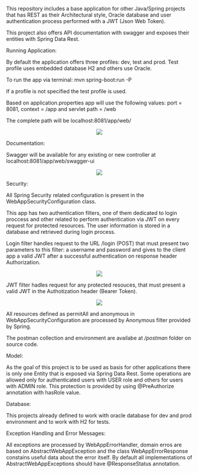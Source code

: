 This repository includes a base application for other Java/Spring projects that has REST as their Architectural style, Oracle database and user authentication process performed with a JWT (Json Web Token).

This project also offers API documentation with swagger and exposes their entities with Spring Data Rest.

Running Application:

By default the application offers three profiles: dev, test and prod.
Test profile uses embedded database H2 and others use Oracle.

To run the app via terminal: mvn spring-boot:run -P<profile>

If a profile is not specified the test profile is used.

Based on application.properties app will use the following values: port = 8081, context = /app and servlet path = /web

The complete path will be localhost:8081/app/web/
  
<p align="center"><img src="https://user-images.githubusercontent.com/14075325/159719731-76393c49-4cc4-4ed0-adfa-aed783a2f89e.png"></p>
  
Documentation:
  
Swagger will be available for any existing or new controller at localhost:8081/app/web/swagger-ui
  
<p align="center"><img src="https://user-images.githubusercontent.com/14075325/159719863-c5abedd1-f30e-4d3f-82f1-f4b620f9db62.png"></p>

Security:

All Spring Security related configuration is present in the WebAppSecurityConfiguration class.

This app has two authentication filters, one of them dedicated to login proccess and other related to perform authentication via JWT on every request for protected resources. The user information is stored in a database and retrieved during login process.

Login filter handles request to the URL /login (POST) that must present two parameters to this filter: a username and password and gives to the client app a valid JWT after a successful authentication on response header Authorization.
  
<p align="center"><img src="https://user-images.githubusercontent.com/14075325/159722804-42c6c135-502e-4976-bd61-599de8ba87d7.png"></p>

JWT filter hadles request for any protected resouces, that must present a valid JWT in the Authotization header (Bearer Token).
  
<p align="center"><img src="https://user-images.githubusercontent.com/14075325/159722858-bb09fd11-f237-419c-bdc9-7238d0f5a14d.png"></p>

All resources defined as permitAll and anonymous in WebAppSecurityConfiguration are processed by Anonymous filter provided by Spring.
  
The postman collection and environment are availabe at <i>/postman</i> folder on source code.

Model:

As the goal of this project is to be used as basis for other applications there is only one Entity that is exposed via Spring Data Rest.
Some operations are allowed only for authenticated users with USER role and others for users with ADMIN role. This protection is provided by using @PreAuthorize annotation with hasRole value.

Database:

This projects already defined to work with oracle database for dev and prod environment and to work with H2 for tests.

Exception Handling and Error Messages:

All exceptions are processed by WebAppErrorHandler, domain erros are based on AbstractWebAppException and the class WebAppErrorResponse constains useful data about the error itself.
By default all implementations of AbstractWebAppExceptions should have @ResponseStatus annotation.
